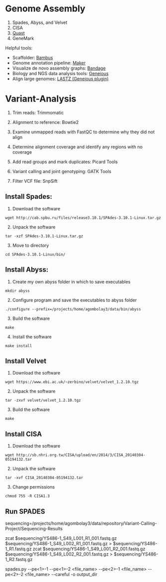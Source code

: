 # Genome Assembly
1. Spades, Abyss, and Velvet
2. CISA
3. [Quast](http://quast.sourceforge.net/download.html)
4. GeneMark

Helpful tools:
* Scaffolder: [Bambus](http://amos.sourceforge.net/wiki/index.php/Bambus)  
* Genome annotation pipeline: [Maker](http://www.yandell-lab.org/software/maker.html)  
* Visualize de novo assembly graphs: [Bandage](https://rrwick.github.io/Bandage/)  
* Biology and NGS data analysis tools: [Geneious](http://www.geneious.com/)  
* Align large genomes: [LASTZ (Geneious plugin)](http://www.geneious.com/plugins/lastz-plugin)  

# Variant-Analysis

1. Trim reads: Trimmomatic

2. Alignment to reference: Bowtie2

3. Examine unmapped reads with FastQC to determine why they did not align

4. Determine alignment coverage and identify any regions with no coverage

5. Add read groups and mark duplicates: Picard Tools

6. Variant calling and joint genotyping: GATK Tools

7. Filter VCF file: SnpSift

## Install Spades:
1. Download the software
```
wget http://cab.spbu.ru/files/release3.10.1/SPAdes-3.10.1-Linux.tar.gz
```
2. Unpack the software
```
tar -xzf SPAdes-3.10.1-Linux.tar.gz
```
3. Move to directory
```
cd SPAdes-3.10.1-Linux/bin/
```

## Install Abyss:
1. Create my own abyss folder in which to save executables
```
mkdir abyss
```

2. Configure program and save the executables to abyss folder
```
./configure --prefix=/projects/home/agombolay3/data/bin/abyss
```

3. Build the software
```
make
```

4. Install the software
```
make install
```

## Install Velvet
1. Download the software
```
wget https://www.ebi.ac.uk/~zerbino/velvet/velvet_1.2.10.tgz
```
2. Unpack the software
```
tar -zxvf velvet/velvet_1.2.10.tgz
```
3. Build the software
```
make
```

## Install CISA
1. Download the software
```
wget http://sb.nhri.org.tw/CISA/upload/en/2014/3/CISA_20140304-05194132.tar
```
2. Unpack the software
```
tar -xvf CISA_20140304-05194132.tar
```
3. Change permissions
```
chmod 755 -R CISA1.3
```

## Run SPADES
sequencing=/projects/home/agombolay3/data/repository/Variant-Calling-Project/Sequencing-Results

zcat $sequencing/YS486-1_S49_L001_R1_001.fastq.gz $sequencing/YS486-1_S49_L002_R1_001.fastq.gz > $sequencing/YS486-1_R1.fastq.gz
zcat $sequencing/YS486-1_S49_L001_R2_001.fastq.gz $sequencing/YS486-1_S49_L002_R2_001.fastq.gz > $sequencing/YS486-1_R2.fastq.gz

spades.py --pe<1>-1 <file> --pe<1>-2 <file_name> --pe<2>-1 <file_name> --pe<2>-2 <file_name> --careful -o output_dir
